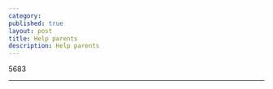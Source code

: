 ```yaml
---
category: 
published: true
layout: post
title: Help parents
description: Help parents
---
```


<p id="digits">5683</p>


---
